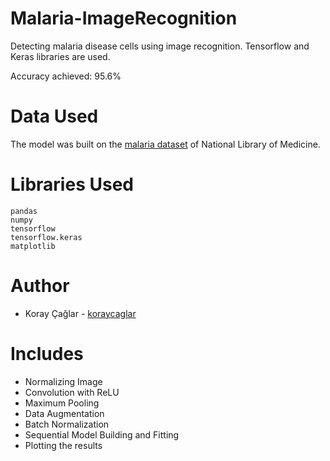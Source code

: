 # Malaria-ImageRecognition
Detecting malaria disease cells using image recognition. Tensorflow and Keras libraries are used.

Accuracy achieved: 95.6%

# Data Used
The model was built on the [malaria dataset](https://lhncbc.nlm.nih.gov/LHC-publications/pubs/MalariaDatasets.html) of National Library of Medicine.

# Libraries Used
```
pandas
numpy
tensorflow
tensorflow.keras
matplotlib
```

# Author
- Koray Çağlar - [koraycaglar](https://github.com/koraycaglar)

# Includes
- Normalizing Image
- Convolution with ReLU
- Maximum Pooling
- Data Augmentation
- Batch Normalization
- Sequential Model Building and Fitting
- Plotting the results
